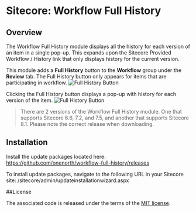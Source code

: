 
# Sitecore: Workflow Full History

## Overview

The Workflow Full History module displays all the history for each version of an item in a single pop-up.  This expands upon the Sitecore Provided Workflow / History link that only displays history for the current version.

This module adds a **Full History** button to the **Workflow** group under the **Review** tab. The Full History button only appears for items that are participating in workflow.
![Full History Button](https://raw.github.com/onenorth/workflow-full-history/master/img/WorkflowChunk.png)

Clicking the Full History button displays a pop-up with history for each version of the item.
![Full History Button](https://raw.github.com/onenorth/workflow-full-history/master/img/FullHistory.png)

> There are 2 versions of the Workflow Full History module.  One that supports Sitecore 6.6, 7.2, and 7.5, and another that supports Sitecore 8.1.  Please note the correct release when downloading.

## Installation

Install the update packages located here: https://github.com/onenorth/workflow-full-history/releases

To install update packages, navigate to the following URL in your Sitecore site: /sitecore/admin/updateinstallationwizard.aspx

##License

The associated code is released under the terms of the [MIT license](http://onenorth.mit-license.org).


